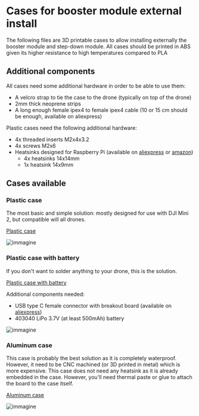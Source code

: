 # Cases for booster module external install
The following files are 3D printable cases to allow installing externally the booster module and step-down module.
All cases should be printed in ABS given its higher resistance to high temperatures compared to PLA

## Additional components
All cases need some additional hardware in order to be able to use them:
- A velcro strap to tie the case to the drone (typically on top of the drone)
- 2mm thick neoprene strips
- A long enough female ipex4 to female ipex4 cable (10 or 15 cm should be enough, available on aliexpress)

Plastic cases need the following additional hardware:
- 4x threaded inserts M2x4x3.2
- 4x screws M2x6
- Heatsinks designed for Raspberry Pi (available on [aliexpress](https://www.aliexpress.com/item/1005007485448259.html) or [amazon](https://www.amazon.com/dp/B07YR6M6F6/))
  - 4x heatsinks 14x14mm
  - 1x heatsink 14x9mm

## Cases available
### Plastic case
The most basic and simple solution: mostly designed for use with DJI Mini 2, but compatible will all drones.

[Plastic case](https://github.com/giovi321/NLD-booster-DJI/blob/main/Cases%203D/NLD%20booster%20board%20plastic%20case_v3.stl)

![immagine](https://github.com/user-attachments/assets/c3276901-b6b7-48af-9ffa-fde8e1c11226)

### Plastic case with battery
If you don't want to solder anything to your drone, this is the solution.

[Plastic case with battery](https://github.com/giovi321/NLD-booster-DJI/blob/main/Cases%203D/NLD%20booster%20board%20plastic%20case%20battery_v1.stl)

Additional components needed:
- USB type C female connector with breakout board (available on [aliexpress](https://www.aliexpress.com/item/1005004861928502.html))
- 403040 LiPo 3.7V (at least 500mAh) battery

![immagine](https://github.com/user-attachments/assets/46fcf1c1-53d0-4343-a430-d2a142426b7d)

### Aluminum case
This case is probably the best solution as it is completely waterproof. However, it need to be CNC machined (or 3D printed in metal) which is more expensive.
This case does not need any heatsink as it is already embedded in the case. However, you'll need thermal paste or glue to attach the board to the case itself.

[Aluminum case](https://github.com/giovi321/NLD-booster-DJI/blob/main/Cases%203D/NLD%20booster%20board%20aluminum%20case_v2.stl)

![immagine](https://github.com/user-attachments/assets/0c993181-0589-4907-988d-66ec8918444a)
